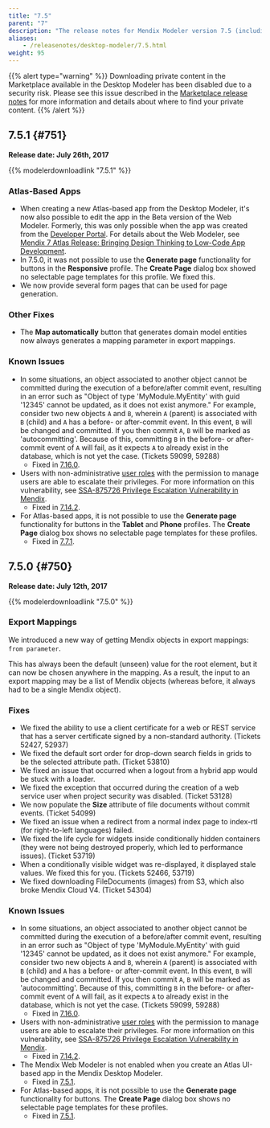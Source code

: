 ```yaml
---
title: "7.5"
parent: "7"
description: "The release notes for Mendix Modeler version 7.5 (including all patches) with details on new features, bug fixes, and known issues."
aliases:
    - /releasenotes/desktop-modeler/7.5.html
weight: 95
---
```


{{% alert type="warning" %}}
Downloading private content in the Marketplace available in the Desktop Modeler has been disabled due to a security risk. Please see this issue described in the [Marketplace release notes](/releasenotes/app-store/#private-fix) for more information and details about where to find your private content.
{{% /alert %}}

## 7.5.1 {#751}

**Release date: July 26th, 2017**

{{% modelerdownloadlink "7.5.1" %}}

### Atlas-Based Apps

* <a name="RN751"></a>When creating a new Atlas-based app from the Desktop Modeler, it's now also possible to edit the app in the Beta version of the Web Modeler. Formerly, this was only possible when the app was created from the [Developer Portal](https://sprintr.home.mendix.com/index.html). For details about the Web Modeler, see [Mendix 7 Atlas Release: Bringing Design Thinking to Low-Code App Development](https://www.mendix.com/blog/mendix-7-atlas-release-bringing-design-thinking-to-low-code-app-development/).
* <a name="RN751-1"></a>In 7.5.0, it was not possible to use the **Generate page** functionality for buttons in the **Responsive** profile. The **Create Page** dialog box showed no selectable page templates for this profile. We fixed this.
* We now provide several form pages that can be used for page generation.

### Other Fixes

* The **Map automatically** button that generates domain model entities now always generates a mapping parameter in export mappings.

### Known Issues

* In some situations, an object associated to another object cannot be committed during the execution of a before/after commit event, resulting in an error such as "Object of type 'MyModule.MyEntity' with guid '12345' cannot be updated, as it does not exist anymore." For example, consider two new objects `A` and `B`, wherein `A` (parent) is associated with `B` (child) and `A` has a before- or after-commit event. In this event, `B` will be changed and committed. If you then commit `A`, `B` will be marked as 'autocommitting'. Because of this, committing `B` in the before- or after-commit event of `A` will fail, as it expects `A` to already exist in the database, which is not yet the case. (Tickets 59099, 59288)
	* Fixed in [7.16.0](7.16#59099).
* Users with non-administrative [user roles](/refguide/user-roles) with the permission to manage users are able to escalate their privileges. For more information on this vulnerability, see [SSA-875726 Privilege Escalation Vulnerability in Mendix](https://new.siemens.com/global/en/products/services/cert.html#SecurityPublications).
	* Fixed in [7.14.2](7.14#875726).
* For Atlas-based apps, it is not possible to use the **Generate page** functionality for buttons in the **Tablet** and **Phone** profiles. The **Create Page** dialog box shows no selectable page templates for these profiles.
	* Fixed in [7.7.1](7.7).

## 7.5.0 {#750}

**Release date: July 12th, 2017**

{{% modelerdownloadlink "7.5.0" %}}

### Export Mappings

We introduced a new way of getting Mendix objects in export mappings: `from parameter`.

This has always been the default (unseen) value for the root element, but it can now be chosen anywhere in the mapping. As a result, the input to an export mapping may be a list of Mendix objects (whereas before, it always had to be a single Mendix object).

### Fixes

* We fixed the ability to use a client certificate for a web or REST service that has a server certificate signed by a non-standard authority. (Tickets 52427, 52937)
* We fixed the default sort order for drop-down search fields in grids to be the selected attribute path. (Ticket 53810)
* We fixed an issue that occurred when a logout from a hybrid app would be stuck with a loader.
* We fixed the exception that occurred during the creation of a web service user when project security was disabled. (Ticket 53128)
* We now populate the **Size** attribute of file documents without commit events. (Ticket 54099)
* We fixed an issue when a redirect from a normal index page to index-rtl (for right-to-left languages) failed.
* We fixed the life cycle for widgets inside conditionally hidden containers (they were not being destroyed properly, which led to performance issues). (Ticket 53719)
* When a conditionally visible widget was re-displayed, it displayed stale values. We fixed this for you. (Tickets 52466, 53719)
* <a name="RN750"></a>We fixed downloading FileDocuments (images) from S3, which also broke Mendix Cloud V4. (Ticket 54304)

### Known Issues

* In some situations, an object associated to another object cannot be committed during the execution of a before/after commit event, resulting in an error such as "Object of type 'MyModule.MyEntity' with guid '12345' cannot be updated, as it does not exist anymore." For example, consider two new objects `A` and `B`, wherein `A` (parent) is associated with `B` (child) and `A` has a before- or after-commit event. In this event, `B` will be changed and committed. If you then commit `A`, `B` will be marked as 'autocommitting'. Because of this, committing `B` in the before- or after-commit event of `A` will fail, as it expects `A` to already exist in the database, which is not yet the case. (Tickets 59099, 59288)
	* Fixed in [7.16.0](7.16#59099).
* Users with non-administrative [user roles](/refguide/user-roles) with the permission to manage users are able to escalate their privileges. For more information on this vulnerability, see [SSA-875726 Privilege Escalation Vulnerability in Mendix](https://new.siemens.com/global/en/products/services/cert.html#SecurityPublications).
	* Fixed in [7.14.2](7.14#875726).
* The Mendix Web Modeler is not enabled when you create an Atlas UI-based app in the Mendix Desktop Modeler.
	* Fixed in [7.5.1](#RN751).
* For Atlas-based apps, it is not possible to use the **Generate page** functionality for buttons. The **Create Page** dialog box shows no selectable page templates for these profiles.
	* Fixed in [7.5.1](#RN751-1).
